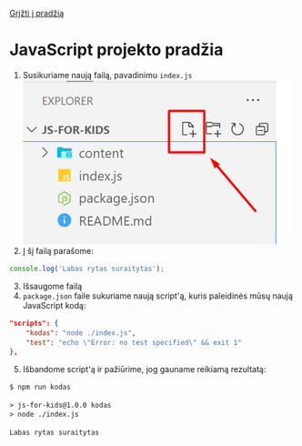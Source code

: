[Grįžti į pradžią](../../README.md)

# JavaScript projekto pradžia

1. Susikuriame naują failą, pavadinimu `index.js`
   ![alt text](./new-file.png)
2. Į šį failą parašome:

```js
console.log('Labas rytas suraitytas');
```

3. Išsaugome failą
4. `package.json` faile sukuriame naują script'ą, kuris paleidinės mūsų naują JavaScript kodą:

```json
"scripts": {
    "kodas": "node ./index.js",
    "test": "echo \"Error: no test specified\" && exit 1"
},
```

5. Išbandome script'ą ir pažiūrime, jog gauname reikiamą rezultatą:

```
$ npm run kodas

> js-for-kids@1.0.0 kodas
> node ./index.js

Labas rytas suraitytas
```

